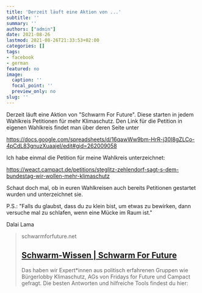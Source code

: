 ```yaml
---
title: 'Derzeit läuft eine Aktion von ...'
subtitle: ''
summary: ''
authors: ["admin"]
date: 2021-08-26
lastmod: 2021-08-26T21:33:53+02:00
categories: []
tags:
- facebook
- german
featured: no
image:
  caption: ''
  focal_point: ''
  preview_only: no
slug: ''
---
```

Derzeit läuft eine Aktion von "Schwarm For Future". Diese starten in jedem Wahlkreis Petitionen für mehr Klimaschutz. Den Link für die Petition in eigenen Wahlkreis findet man über deren Seite unter 

https://docs.google.com/spreadsheets/d/16qawWw9bm-HrR-j30I8gZLCo-4pCdL83gnuzXuaajeI/edit#gid=262009058

Ich habe einmal die Petition für meine  Wahlkreis unterzeichnet:

https://weact.campact.de/petitions/steglitz-zehlendorf-sagt-s-dem-bundestag-wir-wollen-mehr-klimaschutz

Schaut doch mal, ob in euren Wahlkreisen auch bereits Petitionen gestartet wurden und unterzeichnet sie. 

P.S.: "Falls du glaubst, dass du zu klein bist, um etwas zu bewirken, dann versuche mal zu schlafen, wenn eine Mücke im Raum ist."

Dalai Lama
> schwarmforfuture.net
> ## [Schwarm-Wissen | Schwarm For Future](https://schwarmforfuture.net/schwarm-wissen/)
>
>Das haben wir Expert*innen aus politisch erfahrenen Gruppen wie Bürgerlobby Klimaschutz, AGs von Fridays for Future und Campact gefragt. Die besten Antworten und hilfreiche Tools findest du hier:


